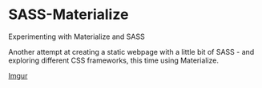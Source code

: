 # SASS-Materialize
Experimenting with Materialize and SASS

Another attempt at creating a static webpage with a little bit of SASS - and exploring different CSS frameworks, this time using Materialize. 





[Imgur](https://i.imgur.com/YZiIeae.gifv)
